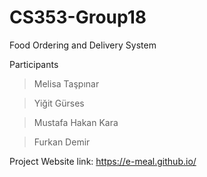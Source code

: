 # CS353-Group18
Food Ordering and Delivery System

Participants

> Melisa Taşpınar

> Yiğit Gürses

> Mustafa Hakan Kara

> Furkan Demir




Project Website link: https://e-meal.github.io/

